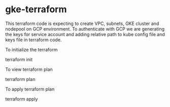 # gke-terraform
This terraform code is expecting to create VPC, subnets, GKE cluster and nodepool on GCP environment.
To authenticate with GCP we are generating the keys for service account and adding relative path to kube config file and keys file in terraform code.


To initialize the terraform



terraform init

To view terraform plan


terraform plan

To apply terraform plan



terraform apply
